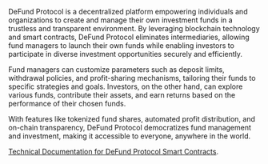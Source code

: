DeFund Protocol is a decentralized platform empowering individuals and organizations to create and manage their own investment funds in a trustless and transparent environment. By leveraging blockchain technology and smart contracts, DeFund Protocol eliminates intermediaries, allowing fund managers to launch their own funds while enabling investors to participate in diverse investment opportunities securely and efficiently.

Fund managers can customize parameters such as deposit limits, withdrawal policies, and profit-sharing mechanisms, tailoring their funds to specific strategies and goals. Investors, on the other hand, can explore various funds, contribute their assets, and earn returns based on the performance of their chosen funds.

With features like tokenized fund shares, automated profit distribution, and on-chain transparency, DeFund Protocol democratizes fund management and investment, making it accessible to everyone, anywhere in the world.


[Technical Documentation for DeFund Protocol Smart Contracts](https://defund.pro/docs).